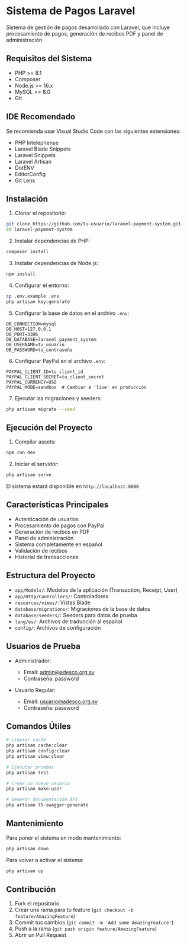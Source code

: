 # Sistema de Pagos Laravel

Sistema de gestión de pagos desarrollado con Laravel, que incluye procesamiento de pagos, generación de recibos PDF y panel de administración.

## Requisitos del Sistema

- PHP >= 8.1
- Composer
- Node.js >= 16.x
- MySQL >= 8.0
- Git

## IDE Recomendado

Se recomienda usar Visual Studio Code con las siguientes extensiones:
- PHP Intelephense
- Laravel Blade Snippets
- Laravel Snippets
- Laravel Artisan
- DotENV
- EditorConfig
- Git Lens

## Instalación

1. Clonar el repositorio:
```bash
git clone https://github.com/tu-usuario/laravel-payment-system.git
cd laravel-payment-system
```

2. Instalar dependencias de PHP:
```bash
composer install
```

3. Instalar dependencias de Node.js:
```bash
npm install
```

4. Configurar el entorno:
```bash
cp .env.example .env
php artisan key:generate
```

5. Configurar la base de datos en el archivo `.env`:
```
DB_CONNECTION=mysql
DB_HOST=127.0.0.1
DB_PORT=3306
DB_DATABASE=laravel_payment_system
DB_USERNAME=tu_usuario
DB_PASSWORD=tu_contraseña
```

6. Configurar PayPal en el archivo `.env`:
```
PAYPAL_CLIENT_ID=tu_client_id
PAYPAL_CLIENT_SECRET=tu_client_secret
PAYPAL_CURRENCY=USD
PAYPAL_MODE=sandbox  # Cambiar a 'live' en producción
```

7. Ejecutar las migraciones y seeders:
```bash
php artisan migrate --seed
```

## Ejecución del Proyecto

1. Compilar assets:
```bash
npm run dev
```

2. Iniciar el servidor:
```bash
php artisan serve
```

El sistema estará disponible en `http://localhost:8000`

## Características Principales

- Autenticación de usuarios
- Procesamiento de pagos con PayPal
- Generación de recibos en PDF
- Panel de administración
- Sistema completamente en español
- Validación de recibos
- Historial de transacciones

## Estructura del Proyecto

- `app/Models/`: Modelos de la aplicación (Transaction, Receipt, User)
- `app/Http/Controllers/`: Controladores
- `resources/views/`: Vistas Blade
- `database/migrations/`: Migraciones de la base de datos
- `database/seeders/`: Seeders para datos de prueba
- `lang/es/`: Archivos de traducción al español
- `config/`: Archivos de configuración

## Usuarios de Prueba

- Administrador:
  - Email: admin@adesco.org.sv
  - Contraseña: password

- Usuario Regular:
  - Email: usuario@adesco.org.sv
  - Contraseña: password

## Comandos Útiles

```bash
# Limpiar caché
php artisan cache:clear
php artisan config:clear
php artisan view:clear

# Ejecutar pruebas
php artisan test

# Crear un nuevo usuario
php artisan make:user

# Generar documentación API
php artisan l5-swagger:generate
```

## Mantenimiento

Para poner el sistema en modo mantenimiento:
```bash
php artisan down
```

Para volver a activar el sistema:
```bash
php artisan up
```

## Contribución

1. Fork el repositorio
2. Crear una rama para tu feature (`git checkout -b feature/AmazingFeature`)
3. Commit tus cambios (`git commit -m 'Add some AmazingFeature'`)
4. Push a la rama (`git push origin feature/AmazingFeature`)
5. Abrir un Pull Request


